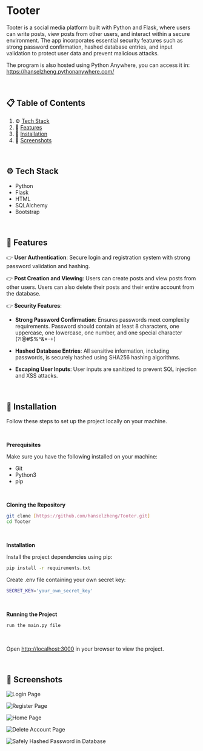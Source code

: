 # Tooter

Tooter is a social media platform built with Python and Flask, where users can write posts, view posts from other users, and interact within a secure environment.
The app incorporates essential security features such as strong password confirmation, hashed database entries, and input validation to protect user data and prevent malicious attacks.

The program is also hosted using Python Anywhere, you can access it in: https://hanselzheng.pythonanywhere.com/

<br>

## 📋 <a name="table">Table of Contents</a>

1. ⚙️ [Tech Stack](#tech-stack)
2. 🔋 [Features](#features)
3. 🤸 [Installation](#installation)
4. 📸 [Screenshots](#screenshots)

<br>

## <a name="tech-stack">⚙️ Tech Stack</a>

- Python
- Flask
- HTML
- SQLAlchemy
- Bootstrap

<br>

## <a name="features">🔋 Features</a>

👉 **User Authentication**: Secure login and registration system with strong password validation and hashing.

👉 **Post Creation and Viewing**: Users can create posts and view posts from other users. Users can also delete their posts and their entire account from the database.

👉 **Security Features**:

  - **Strong Password Confirmation**: Ensures passwords meet complexity requirements. Password should contain at least 8 characters, one uppercase, one lowercase, one number, and one special character (?!@#$%^&*-+)
  
  - **Hashed Database Entries**: All sensitive information, including passwords, is securely hashed using SHA256 hashing algorithms.
  
  - **Escaping User Inputs**: User inputs are sanitized to prevent SQL injection and XSS attacks.

<br>

## <a name="installation">🤸 Installation</a>

Follow these steps to set up the project locally on your machine.

<br>

**Prerequisites**

Make sure you have the following installed on your machine:
- Git
- Python3
- pip

<br>

**Cloning the Repository**

```bash
git clone [https://github.com/hanselzheng/Tooter.git]
cd Tooter
```

<br>

**Installation**

Install the project dependencies using pip:

```bash
pip install -r requirements.txt
```

Create .env file containing your own secret key:

```bash
SECRET_KEY='your_own_secret_key'
```

<br>

**Running the Project**

```bash
run the main.py file
```

<br>

Open [http://localhost:3000](http://localhost:3000) in your browser to view the project.


<br>


## <a name="screenshots">📸 Screenshots</a>

![Login Page](https://github.com/user-attachments/assets/bec3c600-93c7-4b3c-add8-4ae98501360f)

![Register Page](https://github.com/user-attachments/assets/43c818ad-ee09-4c5a-bfab-c7b18a985066)

![Home Page](https://github.com/user-attachments/assets/76678fc8-80b7-49a4-b321-c86bb65595f4)

![Delete Account Page](https://github.com/user-attachments/assets/1c1873d2-c757-48c3-ad6e-6177783e71ee)

![Safely Hashed Password in Database](https://github.com/user-attachments/assets/60567c2e-a12a-408f-b5d0-c405a3f6da72)


